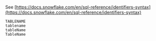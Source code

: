 See [https://docs.snowflake.com/en/sql-reference/identifiers-syntax](https://docs.snowflake.com/en/sql-reference/identifiers-syntax)
```
TABLENAME
tablename
tableName
TableName
```

